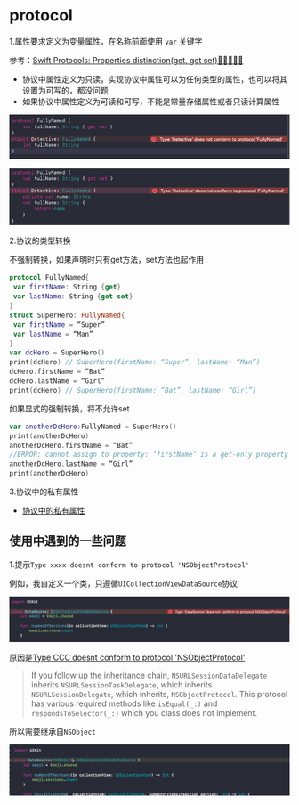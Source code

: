 # protocol

1.属性要求定义为变量属性，在名称前面使用 `var` 关键字

参考：[Swift Protocols: Properties distinction(get, get set)🏃🏻‍♀️🏃🏻](<https://medium.com/@chetan15aga/swift-protocols-properties-distinction-get-get-set-32a34a7f16e9>)

+ 协议中属性定义为只读，实现协议中属性可以为任何类型的属性，也可以将其设置为可写的，都没问题
+ 如果协议中属性定义为可读和可写，不能是常量存储属性或者只读计算属性

![020](https://github.com/winfredzen/iOS-Basic/blob/master/Swift/images/20.png)

![021](https://github.com/winfredzen/iOS-Basic/blob/master/Swift/images/21.png)



2.协议的类型转换

不强制转换，如果声明时只有get方法，set方法也起作用

```swift
protocol FullyNamed{
 var firstName: String {get}
 var lastName: String {get set}
}
struct SuperHero: FullyNamed{
 var firstName = “Super”
 var lastName = “Man”
}
var dcHero = SuperHero()
print(dcHero) // SuperHero(firstName: “Super”, lastName: “Man”)
dcHero.firstName = “Bat”
dcHero.lastName = “Girl”
print(dcHero) // SuperHero(firstName: “Bat”, lastName: “Girl”)
```

如果显式的强制转换，将不允许set

```swift
var anotherDcHero:FullyNamed = SuperHero()
print(anotherDcHero)
anotherDcHero.firstName = “Bat” 
//ERROR: cannot assign to property: ‘firstName’ is a get-only property
anotherDcHero.lastName = “Girl”
print(anotherDcHero)
```



3.协议中的私有属性

+ [协议中的私有属性](https://swift.gg/2019/02/18/protocols-private-properties/)



## 使用中遇到的一些问题

1.提示`Type xxxx doesnt conform to protocol 'NSObjectProtocol'`

例如，我自定义一个类，只遵循`UICollectionViewDataSource`协议

![32](https://github.com/winfredzen/iOS-Basic/blob/master/Swift/images/32.png)

原因是[Type CCC doesnt conform to protocol 'NSObjectProtocol'](https://stackoverflow.com/questions/34638065/type-ccc-doesnt-conform-to-protocol-nsobjectprotocol)

> If you follow up the inheritance chain, `NSURLSessionDataDelegate` inherits `NSURLSessionTaskDelegate`, which inherits `NSURLSessionDelegate`, which inherits, `NSObjectProtocol`. This protocol has various required methods like `isEqual(_:)` and `respondsToSelector(_:)` which you class does not implement.

所以需要继承自`NSObject`

![33](https://github.com/winfredzen/iOS-Basic/blob/master/Swift/images/33.png)






















